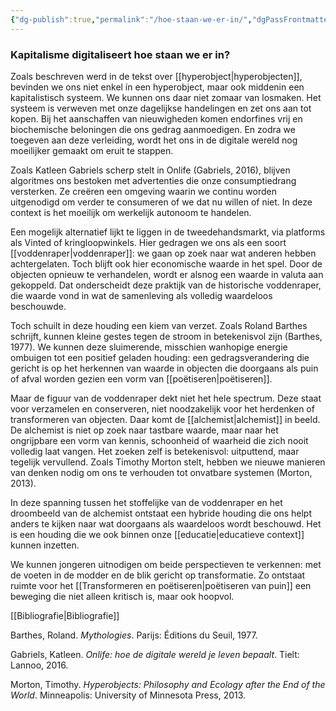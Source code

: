 ```yaml
---
{"dg-publish":true,"permalink":"/hoe-staan-we-er-in/","dgPassFrontmatter":true}
---
```


### Kapitalisme digitaliseert hoe staan we er in?

Zoals beschreven werd in de tekst over [[hyperobject\|hyperobjecten]], bevinden we ons niet enkel ín een hyperobject, maar ook middenin een kapitalistisch systeem. We kunnen ons daar niet zomaar van losmaken. Het systeem is verweven met onze dagelijkse handelingen en zet ons aan tot kopen. Bij het aanschaffen van nieuwigheden komen endorfines vrij en biochemische beloningen die ons gedrag aanmoedigen. En zodra we toegeven aan deze verleiding, wordt het ons in de digitale wereld nog moeilijker gemaakt om eruit te stappen.

Zoals Katleen Gabriels scherp stelt in Onlife (Gabriels, 2016), blijven algoritmes ons bestoken met advertenties die onze consumptiedrang versterken. Ze creëren een omgeving waarin we continu worden uitgenodigd om verder te consumeren of we dat nu willen of niet. In deze context is het moeilijk om werkelijk autonoom te handelen.

Een mogelijk alternatief lijkt te liggen in de tweedehandsmarkt, via platforms als Vinted of kringloopwinkels. Hier gedragen we ons als een soort [[voddenraper\|voddenraper]]: we gaan op zoek naar wat anderen hebben achtergelaten. Toch blijft ook hier economische waarde in het spel. Door de objecten opnieuw te verhandelen, wordt er alsnog een waarde in valuta aan gekoppeld. Dat onderscheidt deze praktijk van de historische voddenraper, die waarde vond in wat de samenleving als volledig waardeloos beschouwde.

Toch schuilt in deze houding een kiem van verzet. Zoals Roland Barthes schrijft, kunnen kleine gestes tegen de stroom in betekenisvol zijn (Barthes, 1977). We kunnen deze sluimerende, misschien wanhopige energie ombuigen tot een positief geladen houding: een gedragsverandering die gericht is op het herkennen van waarde in objecten die doorgaans als puin of afval worden gezien  een vorm van [[poëtiseren\|poëtiseren]].

Maar de figuur van de voddenraper dekt niet het hele spectrum. Deze staat voor verzamelen en conserveren, niet noodzakelijk voor het herdenken of transformeren van objecten. Daar komt de [[alchemist\|alchemist]] in beeld. De alchemist is niet op zoek naar tastbare waarde, maar naar het ongrijpbare een vorm van kennis, schoonheid of waarheid die zich nooit volledig laat vangen. Het zoeken zelf is betekenisvol: uitputtend, maar tegelijk vervullend. Zoals Timothy Morton stelt, hebben we nieuwe manieren van denken nodig om ons te verhouden tot onvatbare systemen (Morton, 2013).

In deze spanning tussen het stoffelijke van de voddenraper en het droombeeld van de alchemist ontstaat een hybride houding die ons helpt anders te kijken naar wat doorgaans als waardeloos wordt beschouwd. Het is een houding die we ook binnen onze [[educatie\|educatieve context]] kunnen inzetten.

We kunnen jongeren uitnodigen om beide perspectieven te verkennen: met de voeten in de modder en de blik gericht op transformatie. Zo ontstaat ruimte voor het [[Transformeren en poëtiseren\|poëtiseren van puin]] een beweging die niet alleen kritisch is, maar ook hoopvol.

[[Bibliografie\|Bibliografie]]

Barthes, Roland. _Mythologies_. Parijs: Éditions du Seuil, 1977.

Gabriels, Katleen. _Onlife: hoe de digitale wereld je leven bepaalt_. Tielt: Lannoo, 2016.

Morton, Timothy. _Hyperobjects: Philosophy and Ecology after the End of the World_. Minneapolis: University of Minnesota Press, 2013.

